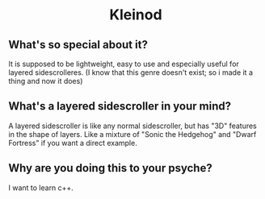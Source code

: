 <h1 align="center">Kleinod</h1>
<h2 align="left">What's so special about it?</h2>
It is supposed to be lightweight, easy to use and especially useful for layered sidescrolleres. (I know that this genre doesn't exist; so i made it a thing and now it does)

<h2 align="left">What's a layered sidescroller in your mind?</h1>
A layered sidescroller is like any normal sidescroller, but has "3D" features in the shape of layers. Like a mixture of "Sonic the Hedgehog" and "Dwarf Fortress" if you want a direct example. 

<h2 align="left">Why are you doing this to your psyche?</h2>
I want to learn c++.
